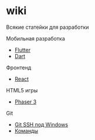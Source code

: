 # wiki
Всякие статейки для разработки

Мобильная разработка
- [Flutter](flutter/README.md)
- [Dart](dart/README.md)

Фронтенд
- [React](react/README.md)

HTML5 игры
- [Phaser 3](phaser/README.md)

Git
- [Git SSH под Windows](git/ssh.md)
- [Команды](git/commands.md)
